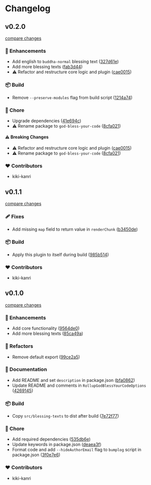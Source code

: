 # Changelog

## v0.2.0

[compare changes](https://github.com/kiki-kanri/god-bless-your-code/compare/v0.1.1...v0.2.0)

### 🚀 Enhancements

- Add english to `buddha-normal` blessing text ([327d61e](https://github.com/kiki-kanri/god-bless-your-code/commit/327d61e))
- Add more blessing texts ([fab3d44](https://github.com/kiki-kanri/god-bless-your-code/commit/fab3d44))
- ⚠️ Refactor and restructure core logic and plugin ([cae0015](https://github.com/kiki-kanri/god-bless-your-code/commit/cae0015))

### 📦 Build

- Remove `--preserve-modules` flag from build script ([1214a74](https://github.com/kiki-kanri/god-bless-your-code/commit/1214a74))

### 🏡 Chore

- Upgrade dependencies ([41e694c](https://github.com/kiki-kanri/god-bless-your-code/commit/41e694c))
- ⚠️ Rename package to `god-bless-your-code` ([8cfa021](https://github.com/kiki-kanri/god-bless-your-code/commit/8cfa021))

#### ⚠️ Breaking Changes

- ⚠️ Refactor and restructure core logic and plugin ([cae0015](https://github.com/kiki-kanri/god-bless-your-code/commit/cae0015))
- ⚠️ Rename package to `god-bless-your-code` ([8cfa021](https://github.com/kiki-kanri/god-bless-your-code/commit/8cfa021))

### ❤️ Contributors

- kiki-kanri

## v0.1.1

[compare changes](https://github.com/kiki-kanri/god-bless-your-code/compare/v0.1.0...v0.1.1)

### 🩹 Fixes

- Add missing `map` field to return value in `renderChunk` ([b3450de](https://github.com/kiki-kanri/god-bless-your-code/commit/b3450de))

### 📦 Build

- Apply this plugin to itself during build ([985b514](https://github.com/kiki-kanri/god-bless-your-code/commit/985b514))

### ❤️ Contributors

- kiki-kanri

## v0.1.0

[compare changes](https://github.com/kikiutils/node-types/compare/662e280...v0.1.0)

### 🚀 Enhancements

- Add core functionality ([9564de0](https://github.com/kiki-kanri/god-bless-your-code/commit/9564de0))
- Add more blessing texts ([85ca49a](https://github.com/kiki-kanri/god-bless-your-code/commit/85ca49a))

### 💅 Refactors

- Remove default export ([99ce2a5](https://github.com/kiki-kanri/god-bless-your-code/commit/99ce2a5))

### 📖 Documentation

- Add README and set `description` in package.json ([bfa0862](https://github.com/kiki-kanri/god-bless-your-code/commit/bfa0862))
- Update README and comments in `RollupGodBlessYourCodeOptions` ([4269145](https://github.com/kiki-kanri/god-bless-your-code/commit/4269145))

### 📦 Build

- Copy `src/blessing-texts` to dist after build ([7e72f77](https://github.com/kiki-kanri/god-bless-your-code/commit/7e72f77))

### 🏡 Chore

- Add required dependencies ([535db6e](https://github.com/kiki-kanri/god-bless-your-code/commit/535db6e))
- Update keywords in package.json ([deaea3f](https://github.com/kiki-kanri/god-bless-your-code/commit/deaea3f))
- Format code and add `--hideAuthorEmail` flag to `bumplog` script in package.json ([3f0e7e6](https://github.com/kiki-kanri/god-bless-your-code/commit/3f0e7e6))

### ❤️ Contributors

- kiki-kanri
